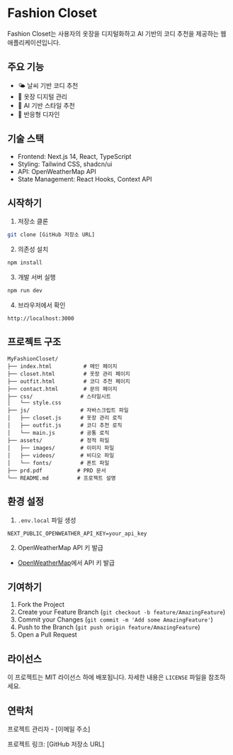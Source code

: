 # Fashion Closet

Fashion Closet는 사용자의 옷장을 디지털화하고 AI 기반의 코디 추천을 제공하는 웹 애플리케이션입니다.

## 주요 기능

- 🌤️ 날씨 기반 코디 추천
- 👔 옷장 디지털 관리
- 🎨 AI 기반 스타일 추천
- 📱 반응형 디자인

## 기술 스택

- Frontend: Next.js 14, React, TypeScript
- Styling: Tailwind CSS, shadcn/ui
- API: OpenWeatherMap API
- State Management: React Hooks, Context API

## 시작하기

1. 저장소 클론
```bash
git clone [GitHub 저장소 URL]
```

2. 의존성 설치
```bash
npm install
```

3. 개발 서버 실행
```bash
npm run dev
```

4. 브라우저에서 확인
```
http://localhost:3000
```

## 프로젝트 구조

```
MyFashionCloset/
├── index.html          # 메인 페이지
├── closet.html         # 옷장 관리 페이지
├── outfit.html         # 코디 추천 페이지
├── contact.html        # 문의 페이지
├── css/               # 스타일시트
│   └── style.css
├── js/                # 자바스크립트 파일
│   ├── closet.js      # 옷장 관리 로직
│   ├── outfit.js      # 코디 추천 로직
│   └── main.js        # 공통 로직
├── assets/            # 정적 파일
│   ├── images/        # 이미지 파일
│   ├── videos/        # 비디오 파일
│   └── fonts/         # 폰트 파일
├── prd.pdf           # PRD 문서
└── README.md         # 프로젝트 설명
```

## 환경 설정

1. `.env.local` 파일 생성
```
NEXT_PUBLIC_OPENWEATHER_API_KEY=your_api_key
```

2. OpenWeatherMap API 키 발급
- [OpenWeatherMap](https://openweathermap.org/)에서 API 키 발급

## 기여하기

1. Fork the Project
2. Create your Feature Branch (`git checkout -b feature/AmazingFeature`)
3. Commit your Changes (`git commit -m 'Add some AmazingFeature'`)
4. Push to the Branch (`git push origin feature/AmazingFeature`)
5. Open a Pull Request

## 라이선스

이 프로젝트는 MIT 라이선스 하에 배포됩니다. 자세한 내용은 `LICENSE` 파일을 참조하세요.

## 연락처

프로젝트 관리자 - [이메일 주소]

프로젝트 링크: [GitHub 저장소 URL]
